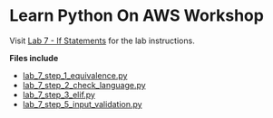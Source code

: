 # Learn Python On AWS Workshop

Visit [Lab 7 - If Statements](https://learn-to-code.workshop.aws/if-statements/lab_7/) for the lab instructions.

**Files include**

* [lab_7_step_1_equivalence.py](lab_7_step_1_equivalence.py)
* [lab_7_step_2_check_language.py](lab_7_step_2_check_language.py)
* [lab_7_step_3_elif.py](lab_7_step_2_check_language.py)
* [lab_7_step_5_input_validation.py](lab_7_step_2_check_language.py)
